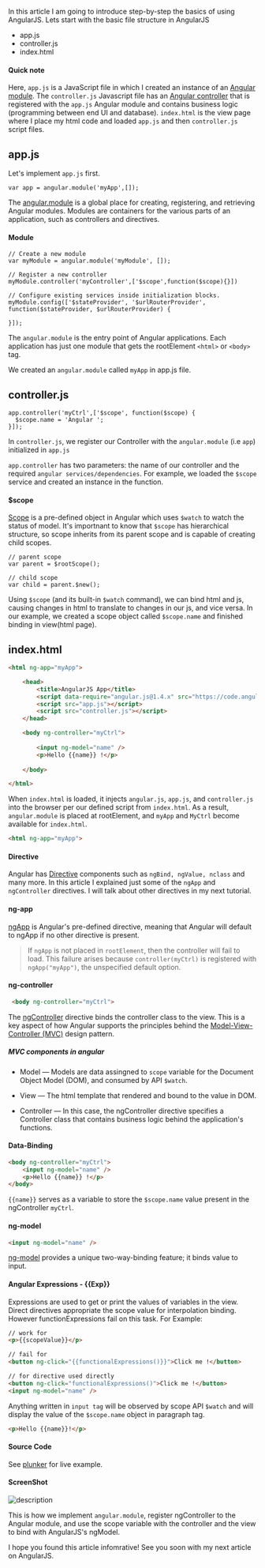In this article I am going to introduce step-by-step the basics of using AngularJS. Lets start with the basic file structure in AngularJS

* app.js
* controller.js
* index.html

#### Quick note
Here, `app.js` is a JavaScript file in which I created an instance of an [Angular module](http://www.w3schools.com/angular/angular_modules.asp). The `controller.js` Javascript file has an [Angular controller](http://www.w3schools.com/angular/angular_controllers.asp) that is registered with the `app.js` Angular module and contains business logic (programming between end UI and database). `index.html` is the view page where I place my html code and loaded `app.js` and then `controller.js` script files.

## app.js

Let's implement `app.js` first. 

```
var app = angular.module('myApp',[]);
```
The [angular.module](https://docs.angularjs.org/api/ng/function/angular.module) is a global place for creating, registering, and retrieving Angular modules. Modules are containers for the various parts of an application, such as controllers and directives. 

#### Module

```
// Create a new module
var myModule = angular.module('myModule', []);

// Register a new controller
myModule.controller('myController',['$scope',function($scope){}])

// Configure existing services inside initialization blocks.
myModule.config(['$stateProvider', '$urlRouterProvider', function($stateProvider, $urlRouterProvider) {

}]);
```

The `angular.module` is the entry point of Angular applications. Each application has just one module that gets the rootElement  `<html>` or `<body>` tag.

We created an `angular.module` called `myApp` in app.js file.

## controller.js
```
app.controller('myCtrl',['$scope', function($scope) {
  $scope.name = 'Angular ';
}]);
```

In `controller.js`, we register our Controller with the `angular.module` (i.e `app`) initialized in `app.js`

`app.controller` has two parameters: the name of our controller and the required `angular services/dependencies`. For example, we loaded the `$scope` service and created an instance in the function.



#### $scope

[Scope](https://docs.angularjs.org/guide/scope) is a pre-defined object in Angular which uses `$watch` to watch the status of model. It's importnant to know that `$scope` has hierarchical structure, so scope inherits from its parent scope and is capable of creating child scopes.

```
// parent scope
var parent = $rootScope();

// child scope
var child = parent.$new();
```

Using `$scope` (and its built-in `$watch` command), we can bind html and js, causing changes in html to translate to changes in our js, and vice versa. In our example, we created a scope object called `$scope.name` and finished binding in view(html page).

## index.html

```html
<html ng-app="myApp">

    <head>
        <title>AngularJS App</title>
        <script data-require="angular.js@1.4.x" src="https://code.angularjs.org/1.4.9/angular.js" data-semver="1.4.9"></script>
        <script src="app.js"></script>
        <script src="controller.js"></script>
    </head>

    <body ng-controller="myCtrl">
    
        <input ng-model="name" />
        <p>Hello {{name}} !</p>
        
    </body>

</html>
```

When `index.html` is loaded, it injects `angular.js`, `app.js`, and `controller.js` into the browser per our defined script from `index.html`. As a result, `angular.module` is placed at rootElement, and `myApp` and `MyCtrl` become available for `index.html`.

```html
<html ng-app="myApp">
```

#### Directive

Angular has [Directive](https://docs.angularjs.org/api/ng/directive) components such as `ngBind, ngValue, nclass` and many more. In this article I explained just some of the `ngApp` and `ngController` directives. I will talk about other directives in my next tutorial.


#### ng-app

[ngApp](https://docs.angularjs.org/api/ng/directive/ngApp) is Angular's pre-defined directive, meaning that Angular will default to ngApp if no other directive is present.

> If `ngApp` is not placed in `rootElement`, then the controller will fail to load. This failure arises because `controller(myCtrl)` is registered with `ngApp("myApp")`, the unspecified default option.


#### ng-controller

```html
 <body ng-controller="myCtrl">
```

The [ngController](https://docs.angularjs.org/api/ng/directive/ngController) directive binds the controller class to the view. This is a key aspect of how Angular supports the principles behind the [Model-View-Controller (MVC)](http://www.tutorialspoint.com/design_pattern/mvc_pattern.htm) design pattern.

##### MVC components in angular

* Model — Models are data assingned to `scope` variable for the Document Object Model (DOM), and consumed by API `$watch`.

* View — The html template that rendered and bound to the value in DOM.

* Controller — In this case, the ngController directive specifies a Controller class that contains business logic behind the application's functions.

#### Data-Binding

```html
<body ng-controller="myCtrl">
    <input ng-model="name" />
    <p>Hello {{name}} !</p>
</body>
```
`{{name}}` serves as a variable to store the `$scope.name` value present in the ngController `myCtrl`.

#### ng-model
```html
<input ng-model="name" />
```

[ng-model](https://docs.angularjs.org/api/ng/directive/ngModel) provides a unique two-way-binding feature; it binds value to input.

#### Angular Expressions - {{Exp}}

Expressions are used to get or print the values of variables in the view. Direct directives appropriate the scope value for interpolation binding. However functionExpressions fail on this task. For Example:

```html
// work for
<p>{{scopeValue}}</p>

// fail for
<button ng-click="{{functionalExpressions()}}">Click me !</button>

// for directive used directly
<button ng-click="functionalExpressions()">Click me !</button>
<input ng-model="name" />
```
Anything written in `input tag` will be observed by scope API `$watch` and will display the value of the `$scope.name` object in paragraph tag.
```html
<p>Hello {{name}}!</p>
```

#### Source Code
See [plunker](https://plnkr.co/edit/5sxudDgiAOGe8hKYjRLK?p=preview) for live example.

#### ScreenShot
![description](https://raw.githubusercontent.com/pluralsight/guides/master/images/aeeb2d6b-58b1-4d24-97cc-9c42d0ef7954.png)


This is how we implement `angular.module`, register ngController to the Angular module, and use the scope variable with the controller and the view to bind with AngularJS's ngModel. 

I hope you found this article infomrative! See you soon with my next article on AngularJS. 